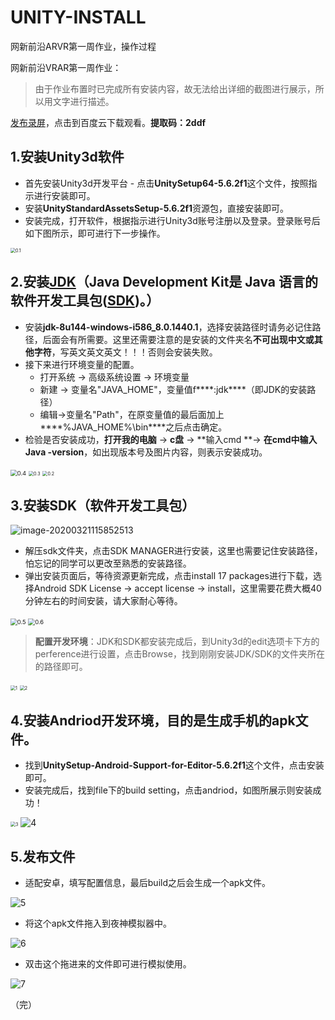 # UNITY-INSTALL
网新前沿ARVR第一周作业，操作过程

网新前沿VRAR第一周作业：

>  由于作业布置时已完成所有安装内容，故无法给出详细的截图进行展示，所以用文字进行描述。

[发布录屏](https://pan.baidu.com/s/1j9U_2GW-nTYyMVK5bbpPQA)，点击到百度云下载观看。**提取码：2ddf**

## 1.安装Unity3d软件

* 首先安装Unity3d开发平台 - 点击**UnitySetup64-5.6.2f1**这个文件，按照指示进行安装即可。
* 安装**UnityStandardAssetsSetup-5.6.2f1**资源包，直接安装即可。
* 安装完成，打开软件，根据指示进行Unity3d账号注册以及登录。登录账号后如下图所示，即可进行下一步操作。

<img src="F:\E学习资料\大三下\vr\0.1.png" alt="0.1" style="zoom: 50%;" />



## 2.安装[JDK](https://baike.baidu.com/item/jdk/1011)（Java Development Kit是 Java 语言的软件开发工具包([SDK](https://baike.baidu.com/item/SDK))。）

* 安装**jdk-8u144-windows-i586_8.0.1440.1**，选择安装路径时请务必记住路径，后面会有所需要。这里还需要注意的是安装的文件夹名**不可出现中文或其他字符**，写英文英文英文！！！否则会安装失败。
* 接下来进行环境变量的配置。
  * 打开系统 -> 高级系统设置 -> 环境变量
  * 新建 -> 变量名"JAVA_HOME"，变量值f***\*:jdk\****（即JDK的安装路径）
  * 编辑->变量名"Path"，在原变量值的最后面加上 ***\*%JAVA_HOME%\bin\****之后点击确定。
* 检验是否安装成功，**打开我的电脑** -> **c盘** -> **输入cmd **-> **在cmd中输入Java -version**，如出现版本号及图片内容，则表示安装成功。

<img src="F:\E学习资料\大三下\vr\0.4.png" alt="0.4" style="zoom: 67%;" />

<img src="F:\E学习资料\大三下\vr\0.3.png" alt="0.3" style="zoom: 50%;" />

<img src="F:\E学习资料\大三下\vr\0.2.png" alt="0.2" style="zoom: 50%;" />



## 3.安装SDK（软件开发工具包）

![image-20200321115852513](C:\Users\林兴泽\AppData\Roaming\Typora\typora-user-images\image-20200321115852513.png)

* 解压sdk文件夹，点击SDK MANAGER进行安装，这里也需要记住安装路径，怕忘记的同学可以更改至熟悉的安装路径。
* 弹出安装页面后，等待资源更新完成，点击install 17 packages进行下载，选择Android SDK License -> accept license -> install，这里需要花费大概40分钟左右的时间安装，请大家耐心等待。

<img src="F:\E学习资料\大三下\vr\0.5.png" alt="0.5" style="zoom:67%;" />

<img src="F:\E学习资料\大三下\vr\0.6.png" alt="0.6" style="zoom:67%;" />



> **配置开发环境**：JDK和SDK都安装完成后，到Unity3d的edit选项卡下方的perference进行设置，点击Browse，找到刚刚安装JDK/SDK的文件夹所在的路径即可。

<img src="F:\E学习资料\大三下\vr\1.png" alt="1" style="zoom:50%;" />

<img src="F:\E学习资料\大三下\vr\2.png" alt="2" style="zoom:50%;" />

## 4.安装Andriod开发环境，目的是生成手机的apk文件。

* 找到**UnitySetup-Android-Support-for-Editor-5.6.2f1**这个文件，点击安装即可。
* 安装完成后，找到file下的build setting，点击andriod，如图所展示则安装成功！

<img src="F:\E学习资料\大三下\vr\3.png" alt="3" style="zoom:50%;" />

<img src="F:\E学习资料\大三下\vr\4.png" alt="4"  />



## 5.发布文件

* 适配安卓，填写配置信息，最后build之后会生成一个apk文件。

![5](F:\E学习资料\大三下\vr\5.png)



* 将这个apk文件拖入到夜神模拟器中。

![6](F:\E学习资料\大三下\vr\6.png)

 

* 双击这个拖进来的文件即可进行模拟使用。

![7](F:\E学习资料\大三下\vr\7.png)



（完）

